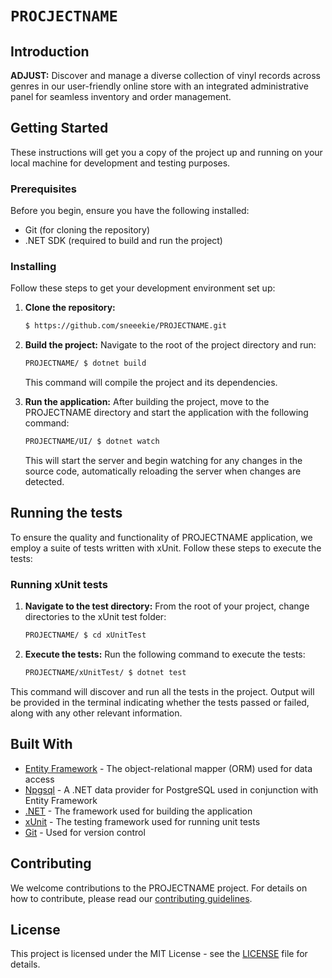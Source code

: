 # `PROCJECTNAME`

## Introduction

**ADJUST:**
Discover and manage a diverse collection of vinyl records across genres in our user-friendly online store with an integrated administrative panel for seamless inventory and order management.

## Getting Started

These instructions will get you a copy of the project up and running on your local machine for development and testing purposes.

### Prerequisites

Before you begin, ensure you have the following installed:
- Git (for cloning the repository)
- .NET SDK (required to build and run the project)

### Installing

Follow these steps to get your development environment set up:

1. **Clone the repository:**
   ```bash
   $ https://github.com/sneeekie/PROJECTNAME.git
   ```
2. **Build the project:**
   Navigate to the root of the project directory and run:
   ```bash
   PROJECTNAME/ $ dotnet build
   ```
   This command will compile the project and its dependencies.

3. **Run the application:**
   After building the project, move to the PROJECTNAME directory and start the application with the following command:
   ```bash
   PROJECTNAME/UI/ $ dotnet watch
   ```
   This will start the server and begin watching for any changes in the source code, automatically reloading the server when changes are detected.

## Running the tests

To ensure the quality and functionality of PROJECTNAME application, we employ a suite of tests written with xUnit. Follow these steps to execute the tests:

### Running xUnit tests

1. **Navigate to the test directory:**
   From the root of your project, change directories to the xUnit test folder:

   ```bash
   PROJECTNAME/ $ cd xUnitTest
   ```
2. **Execute the tests:**
   Run the following command to execute the tests:
   ```bash
   PROJECTNAME/xUnitTest/ $ dotnet test
   ```
This command will discover and run all the tests in the project. Output will be provided in the terminal indicating whether the tests passed or failed, along with any other relevant information.

## Built With

* [Entity Framework](https://docs.microsoft.com/en-us/ef/) - The object-relational mapper (ORM) used for data access
* [Npgsql](http://www.npgsql.org/) - A .NET data provider for PostgreSQL used in conjunction with Entity Framework
* [.NET](https://dotnet.microsoft.com/) - The framework used for building the application
* [xUnit](https://xunit.net/) - The testing framework used for running unit tests
* [Git](https://git-scm.com/) - Used for version control

## Contributing

We welcome contributions to the PROJECTNAME project. For details on how to contribute, please read our [contributing guidelines](docs/CONTRIBUTING.md).

## License

This project is licensed under the MIT License - see the [LICENSE](LICENSE) file for details.
